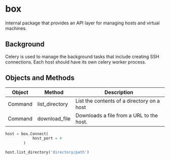 # box

Internal package that provides an API layer for managing hosts and virtual machines.

## Background

Celery is used to manage the background tasks that include creating SSH connections. Each host should have its own celery worker process.

## Objects and Methods

| Object  | Method         | Description                                |
|---------|----------------|--------------------------------------------|
| Command | list_directory | List the contents of a directory on a host |
| Command | download_file  | Downloads a file from a URL to the host.   |

``` python
host = box.Connect(
            host_port = #
        )

host.list_directory('directory/path')
```
